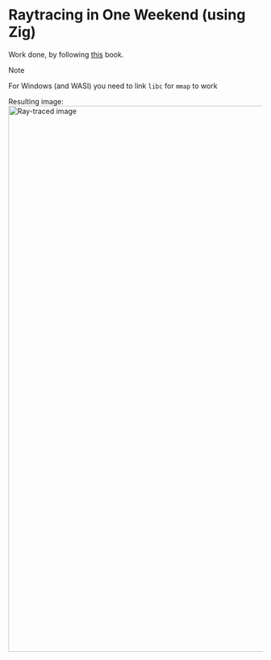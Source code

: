 # Raytracing in One Weekend (using Zig)

Work done, by following [this](https://raytracing.github.io/books/RayTracingInOneWeekend.html) book.

> [!NOTE]
> For Windows (and WASI) you need to link `libc` for `mmap` to work

Resulting image:
<img width="1920" height="1080" alt="Ray-traced image" src="https://github.com/user-attachments/assets/2e9490e9-51c1-484c-a3d3-a2f3b394cfcd" />
